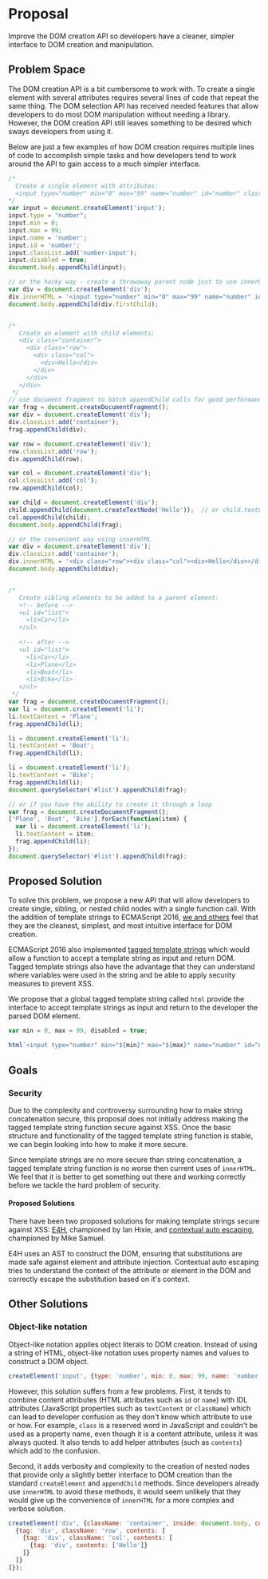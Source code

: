 # Proposal

Improve the DOM creation API so developers have a cleaner, simpler interface to DOM creation and manipulation.

## Problem Space

The DOM creation API is a bit cumbersome to work with. To create a single element with several attributes requires several lines of code that repeat the same thing. The DOM selection API has received needed features that allow developers to do most DOM manipulation without needing a library. However, the DOM creation API still leaves something to be desired which sways developers from using it.

Below are just a few examples of how DOM creation requires multiple lines of code to accomplish simple tasks and how developers tend to work around the API to gain access to a much simpler interface.

```js
/*
  Create a single element with attributes:
  <input type="number" min="0" max="99" name="number" id="number" class="number-input" disabled/>
*/
var input = document.createElement('input');
input.type = "number";
input.min = 0;
input.max = 99;
input.name = 'number';
input.id = 'number';
input.classList.add('number-input');
input.disabled = true;
document.body.appendChild(input);

// or the hacky way - create a throwaway parent node just to use innerHTML
var div = document.createElement('div');
div.innerHTML = '<input type="number" min="0" max="99" name="number" id="number" class="number-input" disabled/>';
document.body.appendChild(div.firstChild);


/*
   Create an element with child elements:
   <div class="container">
     <div class="row">
       <div class="col">
         <div>Hello</div>
       </div>
     </div>
   </div>
 */
// use document fragment to batch appendChild calls for good performance
var frag = document.createDocumentFragment();
var div = document.createElement('div');
div.classList.add('container');
frag.appendChild(div);

var row = document.createElement('div');
row.classList.add('row');
div.appendChild(row);

var col = document.createElement('div');
col.classList.add('col');
row.appendChild(col);

var child = document.createElement('div');
child.appendChild(document.createTextNode('Hello'));  // or child.textContext = 'Hello';
col.appendChild(child);
document.body.appendChild(frag);

// or the convenient way using innerHTML
var div = document.createElement('div');
div.classList.add('container');
div.innerHTML = '<div class="row"><div class="col"><div>Hello</div></div></div>';
document.body.appendChild(div);


/*
   Create sibling elements to be added to a parent element:
   <!-- before -->
   <ul id="list">
     <li>Car</li>
   </ul>
 
   <!-- after -->
   <ul id="list">
     <li>Car</li>
     <li>Plane</li>
     <li>Boat</li>
     <li>Bike</li>
   </ul>
 */
var frag = document.createDocumentFragment();
var li = document.createElement('li');
li.textContent = 'Plane';
frag.appendChild(li);

li = document.createElement('li');
li.textContent = 'Boat';
frag.appendChild(li);

li = document.createElement('li');
li.textContent = 'Bike';
frag.appendChild(li);
document.querySelector('#list').appendChild(frag);

// or if you have the ability to create it through a loop
var frag = document.createDocumentFragment();
['Plane', 'Boat', 'Bike'].forEach(function(item) {
  var li = document.createElement('li');
  li.textContent = item;
  frag.appendChild(li);
});
document.querySelector('#list').appendChild(frag);
```

## Proposed Solution

To solve this problem, we propose a new API that will allow developers to create single, sibling, or nested child nodes with a single function call. With the addition of template strings to ECMAScript 2016, [we and others](https://lists.w3.org/Archives/Public/www-dom/2011OctDec/0170.html) feel that they are the cleanest, simplest, and most intuitive interface for DOM creation.

ECMAScript 2016 also implemented [tagged template strings](https://developer.mozilla.org/en-US/docs/Web/JavaScript/Reference/template_strings#Tagged_template_strings) which would allow a function to accept a template string as input and return DOM. Tagged template strings also have the advantage that they can understand where variables were used in the string and be able to apply security measures to prevent XSS.

We propose that a global tagged template string called `html` provide the interface to accept template strings as input and return to the developer the parsed DOM element.

```js
var min = 0, max = 99, disabled = true;

html`<input type="number" min="${min}" max="${max}" name="number" id="number" class="number-input" ${ (disabled ? 'disabled' : '') }/>`
```

## Goals

### 

### Security

Due to the complexity and controversy surrounding how to make string concatenation secure, this proposal does not initially address making the tagged template string function secure against XSS. Once the basic structure and functionality of the tagged template string function is stable, we can begin looking into how to make it more secure.

Since template strings are no more secure than string concatenation, a tagged template string function is no worse then current uses of `innerHTML`. We feel that it is better to get something out there and working correctly before we tackle the hard problem of security.

#### Proposed Solutions

There have been two proposed solutions for making template strings secure against XSS: [E4H](http://www.hixie.ch/specs/e4h/strawman), championed by Ian Hixie, and [contextual auto escaping](https://js-quasis-libraries-and-repl.googlecode.com/svn/trunk/safetemplate.html#security_under_maintenance), championed by Mike Samuel. 

E4H uses an AST to construct the DOM, ensuring that substitutions are made safe against element and attribute injection. Contextual auto escaping tries to understand the context of the attribute or element in the DOM and correctly escape the substitution based on it's context.

## Other Solutions

### Object-like notation

Object-like notation applies object literals to DOM creation. Instead of using a string of HTML, object-like notation uses property names and values to construct a DOM object.

```js
createElement('input', {type: 'number', min: 0, max: 99, name: 'number', id: 'number', className: 'number-input', disabled: true, inside: document.body});
```

However, this solution suffers from a few problems. First, it tends to combine content attributes (HTML attributes such as `id` or `name`) with IDL attributes (JavaScript properties such as `textContent` or `className`) which can lead to developer confusion as they don't know which attribute to use or how. For example, `class` is a reserved word in JavaScript and couldn't be used as a property name, even though it is a content attribute, unless it was always quoted. It also tends to add helper attributes (such as `contents`) which add to the confusion.

Second, it adds verbosity and complexity to the creation of nested nodes that provide only a slightly better interface to DOM creation than the standard `createElement` and `appendChild` methods. Since developers already use `innerHTML` to avoid these methods, it would seem unlikely that they would give up the convenience of `innerHTML` for a more complex and verbose solution.

```js
createElement('div', {className: 'container', inside: document.body, contents: [
  {tag: 'div', className: 'row', contents: [
    {tag: 'div', className: 'col', contents: [
      {tag: 'div', contents: ['Hello']}
    ]}
  ]}
]});
```